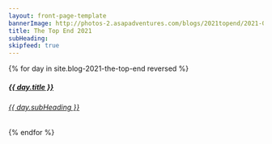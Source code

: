 ```yaml
---
layout: front-page-template
bannerImage: http://photos-2.asapadventures.com/blogs/2021topend/2021-04-10/PXL_20210410_024949593.jpg_compressed.JPEG
title: The Top End 2021
subHeading:
skipfeed: true
---
```


<div class="text-uppercase adventure-list experience">
  {% for day in site.blog-2021-the-top-end reversed %}
    <div class="col-md-6 col-sm-6 animated fadeInUp" data-wow-delay="0.1s" data-wow-duration="1s">
      <a href="{{day.url | prepend: site.baseurl}}">
        <img src="{{ day.bannerImage }}"  alt="" class="img-responsive">
        <div class="overlay-lnk text-uppercase text-center">
          <i class="icon icon-streetsign"></i>
          <h5>{{ day.title }}</h5>
          <h6>{{ day.subHeading }}</h6>
        </div>
      </a>
    </div>
  {% endfor %}
</div>
